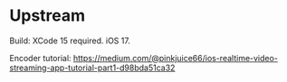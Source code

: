 # Upstream

Build: XCode 15 required. iOS 17.

Encoder tutorial: https://medium.com/@pinkjuice66/ios-realtime-video-streaming-app-tutorial-part1-d98bda51ca32
